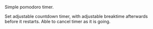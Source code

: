Simple pomodoro timer.

Set adjustable countdown timer, with adjustable breaktime afterwards before it restarts.
Able to cancel timer as it is going.
